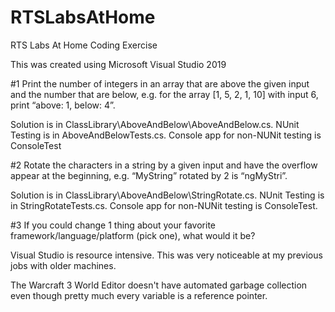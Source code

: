 # RTSLabsAtHome
RTS Labs At Home Coding Exercise

This was created using Microsoft Visual Studio 2019

#1 Print the number of integers in an array that are above the given input and the number that are below, e.g. for the array [1, 5, 2, 1, 10] with input 6, print “above: 1, below: 4”.

Solution is in ClassLibrary\AboveAndBelow\AboveAndBelow.cs. NUnit Testing is in AboveAndBelowTests.cs. Console app for non-NUNit testing is ConsoleTest

#2 Rotate the characters in a string by a given input and have the overflow appear at the beginning, e.g. “MyString” rotated by 2 is “ngMyStri”.

Solution is in ClassLibrary\AboveAndBelow\StringRotate.cs. NUnit Testing is in StringRotateTests.cs. Console app for non-NUNit testing is ConsoleTest.

#3 If you could change 1 thing about your favorite framework/language/platform (pick one), what would it be?

Visual Studio is resource intensive. This was very noticeable at my previous jobs with older machines.

The Warcraft 3 World Editor doesn't have automated garbage collection even though pretty much every variable is a reference pointer.
